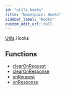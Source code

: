 ```yaml
---
id: "utils.hooks"
title: "Namespace: Hooks"
sidebar_label: "Hooks"
custom_edit_url: null
---
```


[Utils](utils.md).Hooks

## Functions

- [clearOnRequest](../functions/utils.hooks.clearonrequest.md)
- [clearOnResponse](../functions/utils.hooks.clearonresponse.md)
- [onRequest](../functions/utils.hooks.onrequest.md)
- [onResponse](../functions/utils.hooks.onresponse.md)
